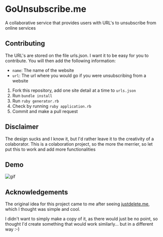 GoUnsubscribe.me
================

A collaborative service that provides users with URL's to unsubscribe from online services

## Contributing
The URL's are stored on the file urls.json. I want it to be easy for you to contribute. You will then add the following information:

- `name`: The name of the website
- `url`: The url where you would go if you were unsubscribing from a website

1. Fork this repository, add one site detail at a time to `urls.json`
2. Run `bundle install`
3. Run `ruby generator.rb`
4. Check by running `ruby application.rb`
5. Commit and make a pull request

## Disclaimer
The design sucks and I know it, but I'd rather leave it to the creativity of a colaborator.
This is a colaboration project, so the more the merrier, so let put this to work and add more functionalities

## Demo
![gif](https://raw.github.com/mplacona/gounsubscribe.me/master/public/images/gounsubscribe.gif)

## Acknowledgements
The original idea for this project came to me after seeing [justdelete.me](http://justdelete.me), which I thought was simple and cool.

I didn't want to simply make a copy of it, as there would just be no point, so thought I'd create something that would work similarly... but in a different way :-)
